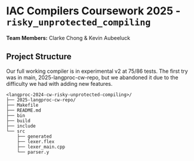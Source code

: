 # IAC Compilers Coursework 2025 - `risky_unprotected_compiling`
**Team Members:** Clarke Chong & Kevin Aubeeluck  


## Project Structure
Our full working compiler is in experimental v2 at 75/86 tests. The first try was in main, 2025-langproc-cw-repo, but we abandoned it due to the difficulty we had with adding new features.

```
<langproc-2024-cw-risky-unprotected-compiling>/
├── 2025-langproc-cw-repo/
├── Makefile
├── README.md
├── bin
├── build
├── include
└── src
    ├── generated
    ├── lexer.flex
    ├── lexer_main.cpp
    └── parser.y
```



